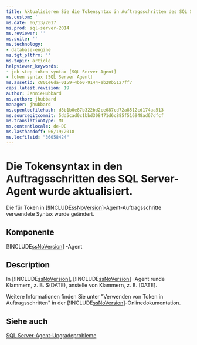 ```yaml
---
title: Aktualisieren Sie die Tokensyntax in Auftragsschritten des SQL Server-Agent | Microsoft Docs
ms.custom: ''
ms.date: 06/13/2017
ms.prod: sql-server-2014
ms.reviewer: ''
ms.suite: ''
ms.technology:
- database-engine
ms.tgt_pltfrm: ''
ms.topic: article
helpviewer_keywords:
- job step token syntax [SQL Server Agent]
- token syntax [SQL Server Agent]
ms.assetid: c801e6da-0159-4bb0-9144-eb28b5127ff7
caps.latest.revision: 19
author: JennieHubbard
ms.author: jhubbard
manager: jhubbard
ms.openlocfilehash: d8b1b0e87b322bd2ce087cd72a8512cd174aa513
ms.sourcegitcommit: 5dd5cad0c1bbd308471d6c885f516948ad67dfcf
ms.translationtype: MT
ms.contentlocale: de-DE
ms.lasthandoff: 06/19/2018
ms.locfileid: "36058424"
---
```

# <a name="update-token-syntax-in-sql-server-agent-job-steps"></a>Die Tokensyntax in den Auftragsschritten des SQL Server-Agent wurde aktualisiert.
  Die für Token in [!INCLUDE[ssNoVersion](../../includes/ssnoversion-md.md)]-Agent-Auftragsschritte verwendete Syntax wurde geändert.  
  
## <a name="component"></a>Komponente  
 [!INCLUDE[ssNoVersion](../../includes/ssnoversion-md.md)] -Agent  
  
## <a name="description"></a>Description  
 In [!INCLUDE[ssNoVersion](../../includes/ssnoversion-md.md)], [!INCLUDE[ssNoVersion](../../includes/ssnoversion-md.md)] -Agent runde Klammern, z. B. $(DATE), anstelle von Klammern, z. B. [DATE].  
  
 Weitere Informationen finden Sie unter "Verwenden von Token in Auftragsschritten" in der [!INCLUDE[ssNoVersion](../../includes/ssnoversion-md.md)]-Onlinedokumentation.  
  
## <a name="see-also"></a>Siehe auch  
 [SQL Server-Agent-Upgradeprobleme](../../../2014/sql-server/install/sql-server-agent-upgrade-issues.md)  
  
  